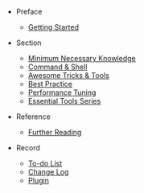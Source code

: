 - Preface
  - [Getting Started](README.md)

- Section
  - [Minimum Necessary Knowledge](minimum_necessary_knowledge.md)
  - [Command & Shell](command_shell.md)
  - [Awesome Tricks & Tools](awesome_tricks_tools.md)
  - [Best Practice](best_practice.md)
  - [Performance Tuning](performance_tuning.md)
  - [Essential Tools Series](essential_tools_series.md)

- Reference
  - [Further Reading](REFERENCE.md)

- Record
  - [To-do List](TODOLIST.md)
  - [Change Log](CHANGELOG.md)
  - [Plugin](PLUGIN.md)

